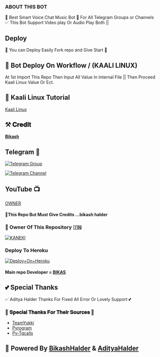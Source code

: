 ### ABOUT THIS BOT
🥀 Best Smart Voice Chat Music Bot 📢 For All Telegram Groups or Channels ✅ This Bot Support Video play Or Audio Play Both ||

## Deploy
🌷 You can Deploy Easily Fork repo and Give Start 🌷

## 🥀 Bot Deploy On Workflow / (KAALI LINUX)
 At 1st Import This Repo Then Input All Value In Internal File || Then Proceed Kaali Linux Value Or Ect.

## 🥀 Kaali Linux Tutorial

[Kaali Linux](https://youtu.be/_nZT5lhcL8U)

## ⚒️ 𝐂𝐫𝐞𝐝𝐢𝐭
[𝐁𝐢𝐤𝐚𝐬𝐡](https://t.me/BikashHalder)

## Telegram 🏪

[![Telegram Group](https://https://te.legra.ph/file/bec5827b35a2dc2046782.jpg)](https://t.me/insanesociety)

[![Telegram Channel](https://img.shields.io/badge/Telegram-Channel-brightgreen)](https://t.me/INSANE_NETWORK)

## YouTube 📺

[OWNER](https://t.me/OgKaneki)


#### 🥺This Repo But Must Give Credits ...bikash halder

### 🌷 Owner Of This Repository 🇮🇳
[![KANEKI](https://te.legra.ph/file/bec5827b35a2dc2046782.jpg)](https://t.me/insanesociety)


### Deploy To Heroku

[![Deploy+On+Heroku](https://www.herokucdn.com/deploy/button.svg)](https://dashboard.heroku.com/new?template=https://INSANE_NETWORK)

#### Main repo Developer = [BIKAS](https://t.me/BikashHalder)

## 💕 Special Thanks

✅ Aditya Halder Thanks For Fixed All Error Or Lovely Support 💕

### 🥳 𝐒𝐩𝐞𝐜𝐢𝐚𝐥 𝐓𝐡𝐚𝐧𝐤𝐬 𝐅𝐨𝐫 𝐓𝐡𝐞𝐢𝐫 𝐒𝐨𝐮𝐫𝐜𝐞𝐬 🥳

- [TeamYukki](https://github.com/teamyukki)
- [Pyrogram](https://github.com/pyrogram/pyrogram)
- [Py-Tgcalls](https://github.com/pytgcalls/pytgcalls)

## 🥀 Powered By [BikashHalder](https://t.me/Bikashhalder) & [AdityaHalder](https://t.me/Adityahalder)
